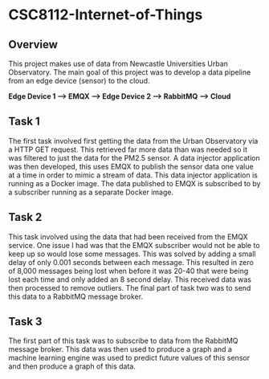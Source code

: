# CSC8112-Internet-of-Things
## Overview
This project makes use of data from Newcastle Universities Urban Observatory.
The main goal of this project was to develop a data pipeline from an edge device (sensor) to the cloud.

**Edge Device 1 --> EMQX --> Edge Device 2 --> RabbitMQ --> Cloud**

## Task 1
The first task involved first getting the data from the Urban Observatory via a HTTP GET request.
This retrieved far more data than was needed so it was filtered to just the data for the PM2.5 sensor.
A data injector application was then developed, this uses EMQX to publish the sensor data one value at a time in order to mimic a stream of data.
This data injector application is running as a Docker image.
The data published to EMQX is subscribed to by a subscriber running as a separate Docker image.
## Task 2
This task involved using the data that had been received from the EMQX service.
One issue I had was that the EMQX subscriber would not be able to keep up so would lose some messages.
This was solved by adding a small delay of only 0.001 seconds between each message.
This resulted in zero of 8,000 messages being lost when before it was 20-40 that were being lost each time and only added an 8 second delay.
This received data was then processed to remove outliers.
The final part of task two was to send this data to a RabbitMQ message broker.
## Task 3
The first part of this task was to subscribe to data from the RabbitMQ message broker.
This data was then used to produce a graph and a machine learning engine was used to predict future values of this sensor and then produce a graph of this data.
